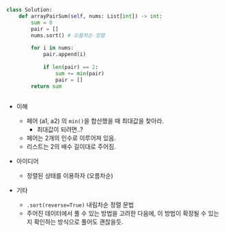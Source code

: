 ```python
class Solution:
    def arrayPairSum(self, nums: List[int]) -> int:
        sum = 0
        pair = []
        nums.sort() # 오름차순 정렬
        
        for i in nums:
            pair.append(i)
            
            if len(pair) == 2:
                sum += min(pair)
                pair = []
        return sum
        
```

- 이해
    - 페어 (a1, a2) 의  `min()`을 합산했을 때 최대값을 찾아라.
        - 최대값이 되려면..?
    - 페어는 2개의 인수로 이루어져 있음.
    - 리스트는 2의 배수 길이대로 주어짐. 

- 아이디어
    - 정렬된 상태를 이용하자 (오름차순)

- 기타
    - `.sort(reverse=True)` 내림차순 정렬 문법
    - 주어진 데이터에서 풀 수 있는 방법을 고려한 다음에, 이 방법이 확장될 수 있는지 확인하는 방식으로 풀어도 괜찮을듯.




